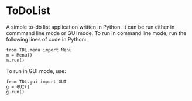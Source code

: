 # ToDoList

A simple to-do list application written in Python. It can be run either in commmand line mode or GUI mode. To run in command line mode, run the following lines of code in Python:

    from TDL.menu import Menu
    m = Menu()
    m.run()

To run in GUI mode, use:

    from TDL.gui import GUI
    g = GUI()
    g.run()

